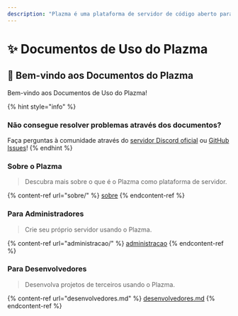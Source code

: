 ```yaml
---
description: "Plazma é uma plataforma de servidor de código aberto para Minecraft: Java Edition que adiciona otimização experimental baseada em papel e recursos de personalização de vários mecanismos de jogo."
---
```


# ✨ Documentos de Uso do Plazma

## 👋 Bem-vindo aos Documentos do Plazma

Bem-vindo aos Documentos de Uso do Plazma!

{% hint style="info" %}

### Não consegue resolver problemas através dos documentos?

Faça perguntas à comunidade através do [servidor Discord oficial](https://discord.gg/MmfC52K8A8) ou [GitHub Issues](https://github.com/PlazmaMC/PlazmaBukkit/issues)!
{% endhint %}

### Sobre o Plazma

> Descubra mais sobre o que é o Plazma como plataforma de servidor.

{% content-ref url="sobre/" %}
[sobre](sobre/)
{% endcontent-ref %}

### Para Administradores

> Crie seu próprio servidor usando o Plazma.

{% content-ref url="administracao/" %}
[administracao](administracao/)
{% endcontent-ref %}

### Para Desenvolvedores

> Desenvolva projetos de terceiros usando o Plazma.

{% content-ref url="desenvolvedores.md" %}
[desenvolvedores.md](desenvolvedores.md)
{% endcontent-ref %}
